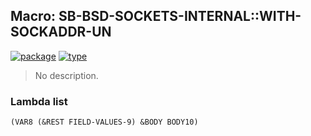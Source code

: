 ## Macro: SB-BSD-SOCKETS-INTERNAL::WITH-SOCKADDR-UN
[![package](https://img.shields.io/badge/Package-SB--BSD--SOCKETS--INTERNAL-5f9ea0.svg?style=social&colorA=999999)](../) [![type](https://img.shields.io/badge/Type-Macro-5f9ea0.svg?style=social&colorA=999999)](../#macro) 

> No description.

### Lambda list
```
(VAR8 (&REST FIELD-VALUES-9) &BODY BODY10)
```
